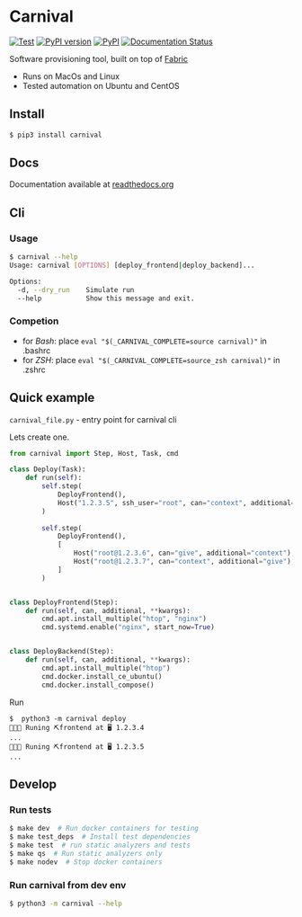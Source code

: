 # Carnival
[![Test](https://github.com/a1fred/carnival/workflows/Test/badge.svg?branch=master)](https://github.com/a1fred/carnival/actions)
[![PyPI version](https://badge.fury.io/py/carnival.svg)](https://badge.fury.io/py/carnival)
[![PyPI](https://img.shields.io/pypi/pyversions/carnival.svg)](https://pypi.python.org/pypi/carnival)
[![Documentation Status](https://readthedocs.org/projects/carnival/badge/?version=latest)](https://carnival.readthedocs.io/en/latest/?badge=latest)

Software provisioning tool, built on top of [Fabric](http://www.fabfile.org/)

* Runs on MacOs and Linux
* Tested automation on Ubuntu and CentOS

## Install
```bash
$ pip3 install carnival
```

## Docs
Documentation available at [readthedocs.org](https://carnival.readthedocs.io/ru/latest/)

## Cli
### Usage
```bash
$ carnival --help
Usage: carnival [OPTIONS] [deploy_frontend|deploy_backend]...

Options:
  -d, --dry_run    Simulate run
  --help           Show this message and exit.
```

### Competion
* for *Bash*: place `eval "$(_CARNIVAL_COMPLETE=source carnival)"` in .bashrc
* for *ZSH*: place `eval "$(_CARNIVAL_COMPLETE=source_zsh carnival)"` in .zshrc

## Quick example
`carnival_file.py` - entry point for carnival cli

Lets create one.
```python
from carnival import Step, Host, Task, cmd

class Deploy(Task):
    def run(self):
        self.step(
            DeployFrontend(),
            Host("1.2.3.5", ssh_user="root", can="context", additional="give"),
        )
    
        self.step(
            DeployFrontend(),
            [
                Host("root@1.2.3.6", can="give", additional="context"),
                Host("root@1.2.3.7", can="context", additional="give"),
            ]
        )


class DeployFrontend(Step):
    def run(self, can, additional, **kwargs):
        cmd.apt.install_multiple("htop", "nginx")
        cmd.systemd.enable("nginx", start_now=True)


class DeployBackend(Step):
    def run(self, can, additional, **kwargs):
        cmd.apt.install_multiple("htop")
        cmd.docker.install_ce_ubuntu()
        cmd.docker.install_compose()
```

Run
```
$  python3 -m carnival deploy
💃💃💃 Runing ⛏frontend at 🖥 1.2.3.4
...
💃💃💃 Runing ⛏frontend at 🖥 1.2.3.5
...
```


## Develop
### Run tests
```bash
$ make dev  # Run docker containers for testing
$ make test_deps  # Install test dependencies
$ make test  # run static analyzers and tests
$ make qs  # Run static analyzers only
$ make nodev  # Stop docker containers
```

### Run carnival from dev env
```bash
$ python3 -m carnival --help
```
